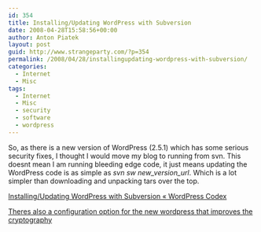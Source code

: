 ```yaml
---
id: 354
title: Installing/Updating WordPress with Subversion
date: 2008-04-28T15:58:56+00:00
author: Anton Piatek
layout: post
guid: http://www.strangeparty.com/?p=354
permalink: /2008/04/28/installingupdating-wordpress-with-subversion/
categories:
  - Internet
  - Misc
tags:
  - Internet
  - Misc
  - security
  - software
  - wordpress
---
```

So, as there is a new version of WordPress (2.5.1) which has some serious security fixes, I thought I would move my blog to running from svn. This doesnt mean I am running bleeding edge code, it just means updating the WordPress code is as simple as _svn sw new\_version\_url_. Which is a lot simpler than downloading and unpacking tars over the top.

[Installing/Updating WordPress with Subversion « WordPress Codex](http://codex.wordpress.org/Installing/Updating_WordPress_with_Subversion#Tracking_Stable_Versions)

[Theres also a configuration option for the new wordpress that improves the cryptography](http://wordpress.org/development/2008/04/wordpress-251/)